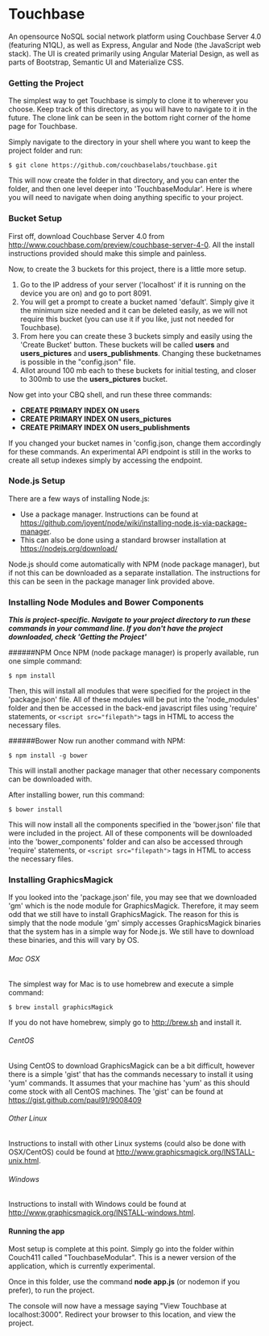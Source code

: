 # Touchbase
An opensource NoSQL social network platform using Couchbase Server 4.0 (featuring N1QL), as well as Express, Angular and Node (the JavaScript web stack). The UI is created primarily using Angular Material Design, as well as parts of Bootstrap, Semantic UI and Materialize CSS.

### Getting the Project
The simplest way to get Touchbase is simply to clone it to wherever you choose. Keep track of this directory, as you will have to navigate to it in the future. The clone link can be seen in the bottom right corner of the home page for Touchbase. 

Simply navigate to the directory in your shell where you want to keep the project folder and run: 

````$ git clone https://github.com/couchbaselabs/touchbase.git````

This will now create the folder in that directory, and you can enter the folder, and then one level deeper into 'TouchbaseModular'. Here is where you will need to navigate when doing anything specific to your project.

### Bucket Setup
First off, download Couchbase Server 4.0 from http://www.couchbase.com/preview/couchbase-server-4-0.
All the install instructions provided should make this simple and painless.

Now, to create the 3 buckets for this project, there is a little more setup. 
  1. Go to the IP address of your server ('localhost' if it is running on the device you are on) and go to port 8091. 
  2. You will get a prompt to create a bucket named 'default'. Simply give it the minimum size needed and it can be deleted easily, as we will not require this bucket (you can use it if you like, just not needed for Touchbase).  
  3. From here you can create these 3 buckets simply and easily using the 'Create Bucket' button. These buckets will be called **users** and **users_pictures** and **users_publishments**. Changing these bucketnames is possible in the "config.json" file.
  4. Allot around 100 mb each to these buckets for initial testing, and closer to 300mb to use the **users_pictures** bucket.

Now get into your CBQ shell, and run these three commands:
*  **CREATE PRIMARY INDEX ON users**
*  **CREATE PRIMARY INDEX ON users_pictures**
*  **CREATE PRIMARY INDEX ON users_publishments**

If you changed your bucket names in 'config.json, change them accordingly for these commands.
An experimental API endpoint is still in the works to create all setup indexes simply by accessing the endpoint.

### Node.js Setup
There are a few ways of installing Node.js:
* Use a package manager. Instructions can be found at https://github.com/joyent/node/wiki/installing-node.js-via-package-manager.
* This can also be done using a standard browser installation at https://nodejs.org/download/

Node.js should come automatically with NPM (node package manager), but if not this can be downloaded as a separate installation.
The instructions for this can be seen in the package manager link provided above.

### Installing Node Modules and Bower Components
***This is project-specific. Navigate to your project directory to run these commands in your command line. If you don't have the project downloaded, check 'Getting the Project'***

######NPM
Once NPM (node package manager) is properly available, run one simple command:

````$ npm install````

Then, this will install all modules that were specified for the project in the 'package.json' file.
All of these modules will be put into the 'node_modules' folder and then be accessed in the back-end javascript files using 'require' statements, or ````<script src="filepath">```` tags in HTML to access the necessary files.

######Bower
Now run another command with NPM:

````$ npm install -g bower````

This will install another package manager that other necessary components can be downloaded with.

After installing bower, run this command:

````$ bower install````

This will now install all the components specified in the 'bower.json' file that were included in the project.
All of these components will be downloaded into the 'bower_components' folder and can also be accessed through 'require' statements, or ````<script src="filepath">```` tags in HTML to access the necessary files.

### Installing GraphicsMagick
If you looked into the 'package.json' file, you may see that we downloaded 'gm' which is the node module for GraphicsMagick. 
Therefore, it may seem odd that we still have to install GraphicsMagick. 
The reason for this is simply that the node module 'gm' simply accesses GraphicsMagick binaries that the system has in a simple way for Node.js. 
We still have to download these binaries, and this will vary by OS.

###### Mac OSX
The simplest way for Mac is to use homebrew and execute a simple command:

````$ brew install graphicsMagick````

If you do not have homebrew, simply go to http://brew.sh and install it.

###### CentOS
Using CentOS to download GraphicsMagick can be a bit difficult, however there is a simple 'gist' that has the commands necessary to install it using 'yum' commands. It assumes that your machine has 'yum' as this should come stock with all CentOS machines. The 'gist' can be found at https://gist.github.com/paul91/9008409

###### Other Linux
Instructions to install with other Linux systems (could also be done with OSX/CentOS) could be found at http://www.graphicsmagick.org/INSTALL-unix.html. 

###### Windows
Instructions to install with Windows could be found at http://www.graphicsmagick.org/INSTALL-windows.html.

#### Running the app
Most setup is complete at this point. Simply go into the folder within Couch411 called "TouchbaseModular".
This is a newer version of the application, which is currently experimental.

Once in this folder, use the command **node app.js** (or nodemon if you prefer), to run the project.

The console will now have a message saying "View Touchbase at localhost:3000".
Redirect your browser to this location, and view the project.

